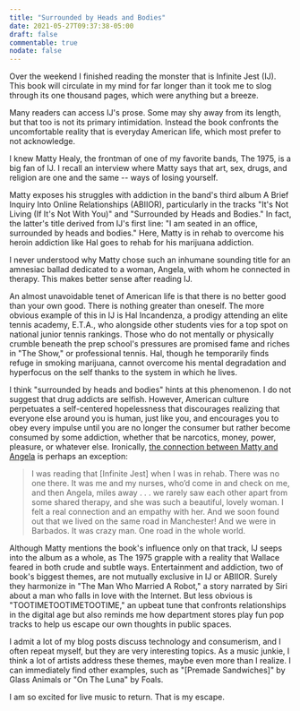 ```yaml
--- 
title: "Surrounded by Heads and Bodies" 
date: 2021-05-27T09:37:38-05:00 
draft: false 
commentable: true 
nodate: false 
--- 
```

Over the weekend I finished reading the monster that is Infinite Jest (IJ). This book will 
circulate in my mind for far longer than it took me to slog through its one thousand pages, which were 
anything but a breeze.

Many readers can access IJ's prose. Some may shy away from its length, but that too is not its primary 
intimidation. Instead the book confronts the uncomfortable reality that is everyday American life, which 
most prefer to not acknowledge.

I knew Matty Healy, the frontman of one of my favorite bands, The 1975, is a big fan of IJ. I recall an 
interview where Matty says that art, sex, drugs, and religion are one and the same -- ways of losing 
yourself.

Matty exposes his struggles with addiction in the band's third album A Brief Inquiry Into Online 
Relationships (ABIIOR), particularly in the tracks "It's Not Living (If It's Not With You)" and 
"Surrounded by Heads and Bodies." In fact, the latter's title derived from IJ's first line: "I am seated 
in an office, surrounded by heads and bodies." Here, Matty is in rehab to overcome his heroin addiction like Hal goes to rehab for his marijuana addiction.

I never understood why Matty chose such an inhumane sounding title for an amnesiac ballad dedicated to a 
woman, Angela, with whom he connected in therapy. This makes better sense after reading IJ.

An almost unavoidable tenet of American life is that there is no better good than your own good. There is 
nothing greater than oneself. The more obvious example of this in IJ is Hal Incandenza, a prodigy 
attending an elite tennis academy, E.T.A., who alongside other students vies for a top spot on national 
junior tennis rankings. Those who do not mentally or physically crumble beneath the prep school's 
pressures are promised fame and riches in "The Show," or professional tennis. Hal, though he temporarily 
finds refuge in smoking marijuana, cannot overcome his mental degradation and hyperfocus on the self 
thanks to the system in which he lives.

I think "surrounded by heads and bodies" hints at this phenomenon. I do not suggest that drug addicts are 
selfish. However, American culture perpetuates a self-centered hopelessness that discourages realizing 
that everyone else around you is human, just like you, and encourages you to obey every impulse until 
you are no longer the consumer but rather become consumed by some addiction, whether that be narcotics, 
money, power, pleasure, or whatever else. Ironically, [the connection between Matty and Angela](https://pitchfork.com/features/song-by-song/the-1975s-matty-healy-dissects-every-song-on-a-brief-inquiry-into-online-relationships/?utm_social-type=owned&mbid=social_twitter) 
is perhaps an exception:

>I was reading that [Infinite Jest] when I was in rehab. There was no one there. It was me and my nurses, 
who’d come in and check on me, and then Angela, miles away . . . we rarely saw each other apart from some 
shared therapy, and she was such a beautiful, lovely woman. I felt a real connection and an empathy with 
her. And we soon found out that we lived on the same road in Manchester! And we were in Barbados. It was 
crazy man. One road in the whole world.</p>

Although Matty mentions the book's influence only on that track, IJ seeps into the album as a whole, as 
The 1975 grapple with a reality that Wallace feared in both crude and subtle ways. Entertainment and 
addiction, two of book's biggest themes, are not mutually exclusive in IJ or ABIIOR. Surely they harmonize 
in "The Man Who Married A Robot," a story narrated by Siri about a man who falls in love with the 
Internet. But less obvious is "TOOTIMETOOTIMETOOTIME," an upbeat tune that confronts relationships in the 
digital age but also reminds me how department stores play fun pop tracks to help us escape our own 
thoughts in public spaces.

I admit a lot of my blog posts discuss technology and consumerism, and I 
often repeat myself, but they are very interesting topics. As a music 
junkie, I think a lot of artists address these themes, maybe even more 
than I realize. I can immediately find other examples, such as "[Premade 
Sandwiches]" by Glass Animals or "On The Luna" by Foals.

I am so excited for live music to return. That is my escape.
